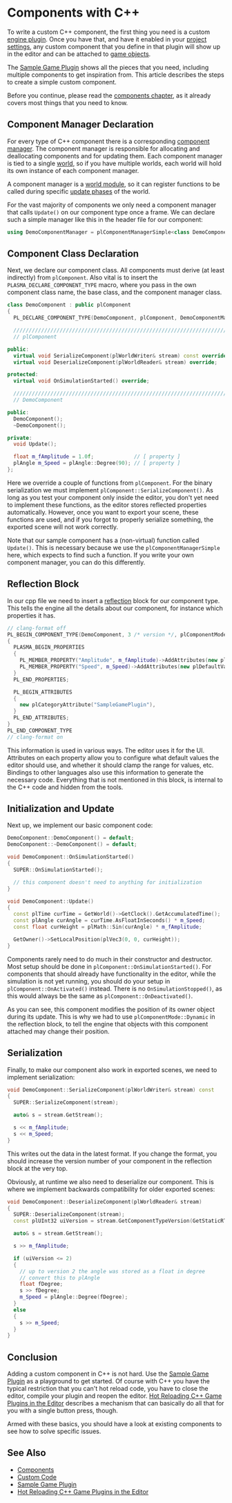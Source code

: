 # Components with C++

To write a custom C++ component, the first thing you need is a custom [engine plugin](engine-plugins.md). Once you have that, and have it enabled in your [project settings](../../projects/project-settings.md), any custom component that you define in that plugin will show up in the editor and can be attached to [game objects](../../runtime/world/game-objects.md).

The [Sample Game Plugin](../../../samples/sample-game-plugin.md) shows all the pieces that you need, including multiple components to get inspiration from. This article describes the steps to create a simple custom component.

Before you continue, please read the [components chapter](../../runtime/world/components.md), as it already covers most things that you need to know.

## Component Manager Declaration

For every type of C++ component there is a corresponding [component manager](../../runtime/world/component-managers.md). The component manager is responsible for allocating and deallocating components and for updating them. Each component manager is tied to a single [world](../../runtime/world/worlds.md), so if you have multiple worlds, each world will hold its own instance of each component manager.

A component manager is a [world module](../../runtime/world/world-modules.md), so it can register functions to be called during specific [update phases](../../runtime/world/world-modules.md#update-phases) of the world.

For the vast majority of components we only need a component manager that calls `Update()` on our component type once a frame. We can declare such a simple manager like this in the header file for our component:

<!-- BEGIN-DOCS-CODE-SNIPPET: customcomp-manager -->
```cpp
using DemoComponentManager = plComponentManagerSimple<class DemoComponent, plComponentUpdateType::WhenSimulating>;
```
<!-- END-DOCS-CODE-SNIPPET -->

## Component Class Declaration

Next, we declare our component class. All components must derive (at least indirectly) from `plComponent`. Also vital is to insert the `PLASMA_DECLARE_COMPONENT_TYPE` macro, where you pass in the own component class name, the base class, and the component manager class.

<!-- BEGIN-DOCS-CODE-SNIPPET: customcomp-class -->
```cpp
class DemoComponent : public plComponent
{
  PL_DECLARE_COMPONENT_TYPE(DemoComponent, plComponent, DemoComponentManager);

  //////////////////////////////////////////////////////////////////////////
  // plComponent

public:
  virtual void SerializeComponent(plWorldWriter& stream) const override;
  virtual void DeserializeComponent(plWorldReader& stream) override;

protected:
  virtual void OnSimulationStarted() override;

  //////////////////////////////////////////////////////////////////////////
  // DemoComponent

public:
  DemoComponent();
  ~DemoComponent();

private:
  void Update();

  float m_fAmplitude = 1.0f;             // [ property ]
  plAngle m_Speed = plAngle::Degree(90); // [ property ]
};
```
<!-- END-DOCS-CODE-SNIPPET -->

Here we override a couple of functions from `plComponent`. For the binary serialization we must implement `plComponent::SerializeComponent()`. As long as you test your component only inside the editor, you don't yet need to implement these functions, as the editor stores reflected properties automatically. However, once you want to export your scene, these functions are used, and if you forgot to properly serialize something, the exported scene will not work correctly.

Note that our sample component has a (non-virtual) function called `Update()`. This is necessary because we use the `plComponentManagerSimple` here, which expects to find such a function. If you write your own component manager, you can do this differently.

## Reflection Block

In our cpp file we need to insert a [reflection](../../runtime/reflection-system.md) block for our component type. This tells the engine all the details about our component, for instance which properties it has.

<!-- BEGIN-DOCS-CODE-SNIPPET: customcomp-reflection -->
```cpp
// clang-format off
PL_BEGIN_COMPONENT_TYPE(DemoComponent, 3 /* version */, plComponentMode::Dynamic)
{
  PLASMA_BEGIN_PROPERTIES
  {
    PL_MEMBER_PROPERTY("Amplitude", m_fAmplitude)->AddAttributes(new plDefaultValueAttribute(1), new plClampValueAttribute(0, 10)),
    PL_MEMBER_PROPERTY("Speed", m_Speed)->AddAttributes(new plDefaultValueAttribute(plAngle::Degree(90))),
  }
  PL_END_PROPERTIES;

  PL_BEGIN_ATTRIBUTES
  {
    new plCategoryAttribute("SampleGamePlugin"),
  }
  PL_END_ATTRIBUTES;
}
PL_END_COMPONENT_TYPE
// clang-format on
```
<!-- END-DOCS-CODE-SNIPPET -->

This information is used in various ways. The editor uses it for the UI. Attributes on each property allow you to configure what default values the editor should use, and whether it should clamp the range for values, etc. Bindings to other languages also use this information to generate the necessary code. Everything that is not mentioned in this block, is internal to the C++ code and hidden from the tools.

## Initialization and Update

Next up, we implement our basic component code:

<!-- BEGIN-DOCS-CODE-SNIPPET: customcomp-basics -->
```cpp
DemoComponent::DemoComponent() = default;
DemoComponent::~DemoComponent() = default;

void DemoComponent::OnSimulationStarted()
{
  SUPER::OnSimulationStarted();

  // this component doesn't need to anything for initialization
}

void DemoComponent::Update()
{
  const plTime curTime = GetWorld()->GetClock().GetAccumulatedTime();
  const plAngle curAngle = curTime.AsFloatInSeconds() * m_Speed;
  const float curHeight = plMath::Sin(curAngle) * m_fAmplitude;

  GetOwner()->SetLocalPosition(plVec3(0, 0, curHeight));
}

```
<!-- END-DOCS-CODE-SNIPPET -->

Components rarely need to do much in their constructor and destructor. Most setup should be done in `plComponent::OnSimulationStarted()`. For components that should already have functionality in the editor, while the simulation is not yet running, you should do your setup in `plComponent::OnActivated()` instead. There is no `OnSimulationStopped()`, as this would always be the same as `plComponent::OnDeactivated()`.

As you can see, this component modifies the position of its owner object during its update. This is why we had to use `plComponentMode::Dynamic` in the reflection block, to tell the engine that objects with this component attached may change their position.

## Serialization

Finally, to make our component also work in exported scenes, we need to implement serialization:

<!-- BEGIN-DOCS-CODE-SNIPPET: component-serialize -->
```cpp
void DemoComponent::SerializeComponent(plWorldWriter& stream) const
{
  SUPER::SerializeComponent(stream);

  auto& s = stream.GetStream();

  s << m_fAmplitude;
  s << m_Speed;
}
```
<!-- END-DOCS-CODE-SNIPPET -->

This writes out the data in the latest format. If you change the format, you should increase the version number of your component in the reflection block at the very top.

Obviously, at runtime we also need to deserialize our component. This is where we implement backwards compatibility for older exported scenes:

<!-- BEGIN-DOCS-CODE-SNIPPET: component-deserialize -->
```cpp
void DemoComponent::DeserializeComponent(plWorldReader& stream)
{
  SUPER::DeserializeComponent(stream);
  const plUInt32 uiVersion = stream.GetComponentTypeVersion(GetStaticRTTI());

  auto& s = stream.GetStream();

  s >> m_fAmplitude;

  if (uiVersion <= 2)
  {
    // up to version 2 the angle was stored as a float in degree
    // convert this to plAngle
    float fDegree;
    s >> fDegree;
    m_Speed = plAngle::Degree(fDegree);
  }
  else
  {
    s >> m_Speed;
  }
}
```
<!-- END-DOCS-CODE-SNIPPET -->

## Conclusion

Adding a custom component in C++ is not hard. Use the [Sample Game Plugin](../../../samples/sample-game-plugin.md) as a playground to get started. Of course with C++ you have the typical restriction that you can't hot reload code, you have to close the editor, compile your plugin and reopen the editor. [Hot Reloading C++ Game Plugins in the Editor](cpp-code-reload.md) describes a mechanism that can basically do all that for you with a single button press, though.

Armed with these basics, you should have a look at existing components to see how to solve specific issues.

## See Also

* [Components](../../runtime/world/components.md)
* [Custom Code](../custom-code-overview.md)
* [Sample Game Plugin](../../../samples/sample-game-plugin.md)
* [Hot Reloading C++ Game Plugins in the Editor](cpp-code-reload.md)
